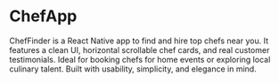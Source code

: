 # ChefApp
ChefFinder is a React Native app to find and hire top chefs near you. It features a clean UI, horizontal scrollable chef cards, and real customer testimonials. Ideal for booking chefs for home events or exploring local culinary talent. Built with usability, simplicity, and elegance in mind.
